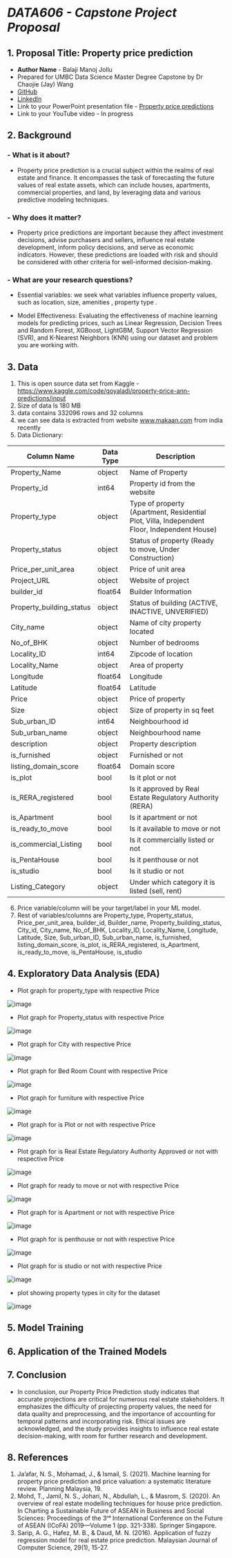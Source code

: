# *DATA606 - Capstone Project Proposal*
## 1. Proposal Title: Property price prediction
- **Author Name** - Balaji Manoj Jollu
- Prepared for UMBC Data Science Master Degree Capstone by Dr Chaojie (Jay) Wang
- [GitHub](https://github.com/Jollu-Balaji-Manoj)
- [LinkedIn](www.linkedin.com/in/balaji-manoj-jollu)
- Link to your PowerPoint presentation file - [Property price predictions](https://docs.google.com/presentation/d/1ARX-va2LRkcK0m8N6QgC5Mdt06Lmu0eEOjgbuWnB6FM/edit#slide=id.p1)
- Link to your YouTube video - In progress

## 2. Background
### - What is it about? 
  - Property price prediction is a crucial subject within the realms of real estate and finance. It encompasses the task of forecasting the future values of real estate assets, which can include houses, apartments, commercial properties, and land, by leveraging data and various predictive modeling techniques.


### - Why does it matter?  

   - Property price predictions are important because they affect investment decisions, advise purchasers and sellers, influence real estate development, inform policy decisions, and serve as economic indicators. However, these predictions are loaded with risk and should be considered with other criteria for well-informed decision-making.

### - What are your research questions?
  
   * Essential variables: we seek what variables influence property values, such as location, size, amenities , property type .

   * Model Effectiveness: Evaluating the effectiveness of machine learning models for predicting prices, such as Linear Regression, Decision Trees and Random Forest, XGBoost, LightGBM, Support Vector Regression (SVR), and K-Nearest Neighbors (KNN) using our dataset and problem you are working with.

## 3. Data 

  1.  This is open source data set from Kaggle - https://www.kaggle.com/code/goyaladi/property-price-ann-predictions/input
  2.  Size of data Is 180 MB 
  3. data contains 332096 rows and 32 columns
  4. we can see data is extracted from website www.makaan.com from india  recently 
  5. Data Dictionary:
     
| Column Name            | Data Type | Description                                        |
|------------------------|-----------|----------------------------------------------------|
| Property_Name          | object    | Name of Property                                   |
| Property_id            | int64     | Property id from the website                       |
| Property_type          | object    | Type of property (Apartment, Residential Plot, Villa, Independent Floor, Independent House) |
| Property_status        | object    | Status of property (Ready to move, Under Construction) |
| Price_per_unit_area    | object    | Price of unit area                                 |
| Project_URL            | object    | Website of project                                 |
| builder_id             | float64   | Builder Information                                |
| Property_building_status | object  | Status of building (ACTIVE, INACTIVE, UNVERIFIED)  |
| City_name              | object    | Name of city property located                      |
| No_of_BHK              | object    | Number of bedrooms                                |
| Locality_ID            | int64     | Zipcode of location                                |
| Locality_Name          | object    | Area of property                                   |
| Longitude              | float64   | Longitude                                          |
| Latitude               | float64   | Latitude                                           |
| Price                  | object    | Price of property                                  |
| Size                   | object    | Size of property in sq feet                        |
| Sub_urban_ID           | int64     | Neighbourhood id                                   |
| Sub_urban_name         | object    | Neighbourhood name                                 |
| description            | object    | Property description                               |
| is_furnished           | object    | Furnished or not                                   |
| listing_domain_score   | float64   | Domain score                                       |
| is_plot                | bool      | Is it plot or not                                  |
| is_RERA_registered      | bool      | Is it approved by Real Estate Regulatory Authority (RERA) |
| is_Apartment           | bool      | Is it apartment or not                             |
| is_ready_to_move       | bool      | Is it available to move or not                     |
| is_commercial_Listing  | bool      | Is it commercially listed or not                   |
| is_PentaHouse          | bool      | Is it penthouse or not                             |
| is_studio              | bool      | Is it studio or not                                |
| Listing_Category       | object    | Under which category it is listed (sell, rent)     |

  6. Price  variable/column will be your target/label in your ML model.
  7. Rest of variables/columns  are Property_type, Property_status, Price_per_unit_area, builder_id, Builder_name, Property_building_status, City_id, City_name, No_of_BHK, Locality_ID, Locality_Name, Longitude, Latitude, Size, Sub_urban_ID, Sub_urban_name, is_furnished, listing_domain_score, is_plot, is_RERA_registered, is_Apartment, is_ready_to_move, is_PentaHouse, is_studio


## 4. Exploratory Data Analysis (EDA) 

- Plot graph for  property_type with respective Price
  
![image](https://github.com/DATA-606-2023-FALL-TUESDAY/Balaji_Manoj_Jollu/assets/144192466/72892f0b-e1dd-405b-8771-100d5356e0a8)

- Plot graph for  Property_status with respective Price
  
![image](https://github.com/DATA-606-2023-FALL-TUESDAY/Balaji_Manoj_Jollu/assets/144192466/d5c46479-69fc-4bd2-912c-2552a4997f66)

- Plot graph for  City with respective Price

![image](https://github.com/DATA-606-2023-FALL-TUESDAY/Balaji_Manoj_Jollu/assets/144192466/f97f8db6-5624-4e57-a3eb-0f741d61e8af)

- Plot graph for  Bed Room Count  with respective Price

![image](https://github.com/DATA-606-2023-FALL-TUESDAY/Balaji_Manoj_Jollu/assets/144192466/b51c0dc2-208b-41bf-8804-d29e533c067c)

- Plot graph for  furniture  with respective Price

![image](https://github.com/DATA-606-2023-FALL-TUESDAY/Balaji_Manoj_Jollu/assets/144192466/410d5857-1385-4ccc-b285-216f0c154878)

- Plot graph for  is Plot or not  with respective Price

![image](https://github.com/DATA-606-2023-FALL-TUESDAY/Balaji_Manoj_Jollu/assets/144192466/c387c7c7-20d3-4c32-a21e-851f2def1cdf)


- Plot graph for  is Real Estate Regulatory Authority Approved or not  with respective Price

![image](https://github.com/DATA-606-2023-FALL-TUESDAY/Balaji_Manoj_Jollu/assets/144192466/817351df-ee29-4db2-baab-1b03a3046074)

- Plot graph for  ready to move or not  with respective Price

![image](https://github.com/DATA-606-2023-FALL-TUESDAY/Balaji_Manoj_Jollu/assets/144192466/36954794-07c1-4a59-840b-567fafc038a1)


- Plot graph for  is Apartment or not  with respective Price

  
![image](https://github.com/DATA-606-2023-FALL-TUESDAY/Balaji_Manoj_Jollu/assets/144192466/79837331-2663-4864-89c8-0ed4db194ce0)


- Plot graph for  is penthouse or not  with respective Price

![image](https://github.com/DATA-606-2023-FALL-TUESDAY/Balaji_Manoj_Jollu/assets/144192466/4b797a91-4e84-40cf-81a2-26ca00fb3bac)


- Plot graph for  is studio or not  with respective Price

![image](https://github.com/DATA-606-2023-FALL-TUESDAY/Balaji_Manoj_Jollu/assets/144192466/8d9cebe9-a38d-497a-b5d5-5474123bf270)

-  plot showing property types in city for the dataset

![image](https://github.com/DATA-606-2023-FALL-TUESDAY/Balaji_Manoj_Jollu/assets/144192466/1dc927bd-4a9a-45fb-a677-2c632f28b3a7)



## 5. Model Training 




## 6. Application of the Trained Models
## 7. Conclusion
 - In conclusion, our Property Price Prediction study indicates that accurate projections are critical for numerous real estate stakeholders. It emphasizes the difficulty of projecting property values, the need for data quality and preprocessing, and the importance of accounting for temporal patterns and incorporating risk. Ethical issues are acknowledged, and the study provides insights to influence real estate decision-making, with room for further research and development.
## 8. References
 1. Ja’afar, N. S., Mohamad, J., & Ismail, S. (2021). Machine learning for property price prediction and price valuation: a systematic literature review. Planning Malaysia, 19.
 2. Mohd, T., Jamil, N. S., Johari, N., Abdullah, L., & Masrom, S. (2020). An overview of real estate modelling techniques for house price prediction. In Charting a Sustainable Future of ASEAN in Business and Social Sciences: Proceedings of the 3ʳᵈ International Conference on the Future of ASEAN (ICoFA) 2019—Volume 1 (pp. 321-338). Springer Singapore.
 3. Sarip, A. G., Hafez, M. B., & Daud, M. N. (2016). Application of fuzzy regression model for real estate price prediction. Malaysian Journal of Computer Science, 29(1), 15-27.

